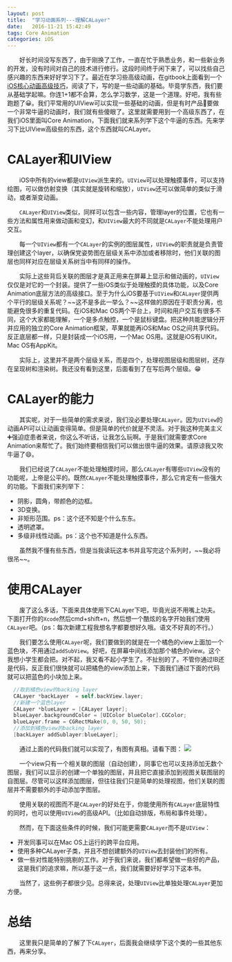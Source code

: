 ```yaml
---
layout: post
title:  "学习动画系列---理解CALayer"
date:   2016-11-21 15:42:49
tags: Core Animation
categories: iOS                     
---
```

&emsp;&emsp;好长时间没写东西了，由于刚换了工作，一直在忙于熟悉业务，和一些新业务的开发，没有时间对自己的技术进行修行。这段时间终于闲下来了，可以找些自己感兴趣的东西来好好学习下了。最近在学习些高级动画，在gitbook上面看到一个[iOS核心动画高级技巧][1]，阅读了下，写的是一些动画的基础。毕竟学东西，我们要从基础学起嘛。你连1+1都不会算，怎么学习数学，这是一个道理。好吧，我有些跑题了😀。我们平常用的UIView可以实现一些基础的动画，但是有时产品🐶要做一个非常牛逼的动画时，我们就有些傻眼了。这里就需要用到一个高级东西了，在我们iOS里面叫Core Animation，下面我们就来系列学下这个牛逼的东西。先来学习下比UIView高级些的东西，这个东西就叫CALayer。
<!-- more -->
# CALayer和UIView
&emsp;&emsp;iOS中所有的view都是`UIView`派生来的。`UIView`可以处理触摸事件，可以支持绘图，可以做仿射变换（其实就是旋转和缩放），`UIView`还可以做简单的类似于滑动，或者渐变动画。

&emsp;&emsp;`CALayer`和`UIView`类似，同样可以包含一些内容，管理layer的位置，它也有一些方法和属性用来做动画和变幻，和`UIView`最大的不同就是`CALayer`不能处理用户交互。

&emsp;&emsp;每一个`UIView`都有一个`CALayer`的实例的图层属性，`UIView`的职责就是负责管理创建这个layer，以确保党姿势图在层级关系中添加或者移除时，他们关联的图层也同样对应在层级关系树当中有同样的操作。

&emsp;&emsp;实际上这些背后关联的图层才是真正用来在屏幕上显示和做动画的，`UIView`仅仅是对它的一个封装。提供了一些iOS类似于处理触摸的具体功能，以及Core Animation底层方法的高级接口。至于为什么iOS要基于`UIView`和`CALayer`提供两个平行的层级关系呢？\~\~这不是多此一举么？\~\~这样做的原因在于职责分离，也能避免很多的重复代码。在iOS和Mac OS两个平台上，时间和用户交互有很多不同，这个大家都能理解，一个是多点触控，一个是鼠标键盘。把这种共能逻辑分开并应用的独立的Core Animation框架，苹果就能再iOS和Mac OS之间共享代码。反正底层都一样，只是封装成一个iOS用，一个Mac OS用。这就是iOS有UIKit，Mac OS有AppKit。

&emsp;&emsp;实际上，这里并不是两个层级关系，而是四个，处理视图层级和图层树，还存在呈现树和渲染树。我还没有看到这里，后面看到了在写后两个层级。😁

# CALayer的能力

&emsp;&emsp;其实呢，对于一些简单的需求来说，我们没必要处理`CALayer`。因为`UIView`的动画API可以让动画变得简单。但是简单的代价就是不灵活。对于我这种完美主义➕强迫症患者来说，你这么不听话，让我怎么玩啊。于是我们就需要求Core Animation来帮忙了。我们始终要相信我们可以做出很牛逼的效果。请原谅我又吹牛逼了😄。

&emsp;&emsp;我们已经说了`CALayer`不能处理触摸时间，那么`CALayer`有哪些`UIView`没有的功能呢，上帝是公平的。既然`CALayer`不能处理触摸事件，那么它肯定有一些强大的功能。下面我们来列举下：

* 阴影，圆角，带颜色的边框。
* 3D变换。
* 非矩形范围。ps：这个还不知是个什么东东。
* 透明遮罩。
* 多级非线性动画。ps：这个也不知道是什么东西。

&emsp;&emsp;虽然我不懂有些东西，但是当我读玩这本书并且写完这个系列时，\~\~我必将很吊\~\~。

# 使用CALayer

&emsp;&emsp;废了这么多话，下面来具体使用下CALayer下吧，毕竟光说不用嘴上功夫。下面打开你的`Xcode`然后cmd+shift+n，然后想一个酷炫的名字开始我们使用`CALayer`吧。（ps：每次新建工程我想名字都要想好久哦。语文不好真的不行。）

&emsp;&emsp;我们要怎么使用`CALayer`呢，我们要做到的就是在一个橘色的view上面加一个蓝色块，不用通过`addSubView`。好吧，在屏幕中间线添加那个橘色的view。这个我想小学生都会把。对不起，我又看不起小学生了。不扯别的了。不管你通过IB还是代码，反正我们很快就可以把橘色的view添加上来，下面我们通过下面的代码就可以把蓝色的小块加上来。


```objective-c
  //取到橘色view的backing layer
  CALayer *backLayer  = self.backView.layer;
  //新建一个蓝色layer
  CALayer *blueLayer = [CALayer layer];
  blueLayer.backgroundColor = [UIColor blueColor].CGColor;
  blueLayer.frame = CGRectMake(0, 0, 50, 50);
  //添加到橘色view的backing layer
  [backLayer addSublayer:blueLayer];
```

&emsp;&emsp;通过上面的代码我们就可以实现了，有图有真相。请看下图：
<span><img src="\images\CALayer使用\1.png"></span>

&emsp;&emsp;一个view只有一个相关联的图层（自动创建），同事它也可以支持添加无数个图层，我们可以显示的创建一个单独的图层，并且把它直接添加到视图关联图层的自图层。尽管可以这样添加图层，但往往我们只是简单的处理视图，他们关联的图层并不需要额外的手动添加字图层。

&emsp;&emsp;使用关联的视图而不是`CALayer`的好处在于，你能使用所有`CALayer`底层特性的同时，也可以使用`UIView`的高级API。（比如自动排版，布局和事件处理）。

&emsp;&emsp;然而，在下面这些条件的时候，我们可能更需要`CALayer`而不是`UIView`：

* 开发同事可以在Mac OS上运行的跨平台应用。
* 使用多种CALayer子类，并且不想创建额外的`UIView`去封装他们的所有。
* 做一些对性能特别挑剔的工作。对于我们来说，我们都希望做一些好的产品，这是我们的追求嘛，所以基于这一点，我们就需要好好学习下这本书。

&emsp;&emsp;当然了，这些例子都很少见。总得来说，处理`UIView`比单独处理`CALayer`更加方便。

# 总结

&emsp;&emsp;这里我只是简单的了解了下`CALayer`，后面我会继续学下这个类的一些其他东西，再来分享。







[1]:	https://www.gitbook.com/book/zsisme/ios-/details

